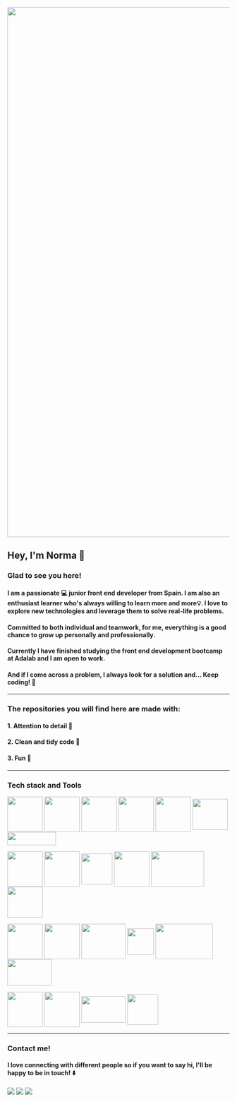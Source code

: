 


 
 

<img align="center" width="1200"  src="https://user-images.githubusercontent.com/93437541/154238557-b38af200-895b-4179-92fa-aa6b01b254aa.gif">

 


## Hey, I'm Norma 👋


### Glad to see you here!





#### I am a passionate 💻  junior front end developer from Spain. I am also an enthusiast learner who's always willing to learn more and more💡. I love to explore new technologies and leverage them to solve real-life problems. 
#### 
#### Committed to both individual and teamwork, for me, everything is a good chance to grow up personally and professionally.
#### 
#### Currently I have finished studying the front end development bootcamp at Adalab and I am open to work.
#### 
#### And if I come across a problem, I always look for a solution and… Keep coding! 🚀

---
### The repositories you will find here are made with:
#### 1. Attention to detail 🔎
#### 2. Clean and tidy code 🧹
#### 3. Fun 🎉 
 

---
### Tech stack and Tools




 <img align="center" width="80" height="80" src="https://user-images.githubusercontent.com/93437541/156563865-89991fe0-b1da-4e87-8d38-b949c509aec6.png">  <img align="center" width="80" height="80" src="https://user-images.githubusercontent.com/93437541/156563813-c86d054a-c147-4383-922b-82374df32c40.png">  <img align="center" width="80" height="80" src="https://user-images.githubusercontent.com/93437541/156564233-97665e0a-c16d-420e-8a3a-4a7ab907e2d9.png">       <img align="center" width="80" height="80" src="https://i.imgur.com/DUSAfBX.png">  <img align="center" width="80" height="80" src="https://user-images.githubusercontent.com/93437541/156568386-6790aadb-6a49-413f-9a74-c57dbef957e4.png">       <img align="center" width="80" height="70" src="https://i.imgur.com/kWq3QjI.png">     <img align="center" width="110" height="30" src="https://user-images.githubusercontent.com/93437541/156565270-548afb97-c5ff-4922-86be-b89e47b42b83.jpeg">

<img align="center" width="80" height="80" src="https://user-images.githubusercontent.com/93437541/156563722-aa6d9f88-17c1-4e98-93f6-54ac474a30ea.png">  <img align="center" width="80" height="80" src="https://i.imgur.com/ZcRp2vR.png">  <img align="center" width="70" height="70" src="https://i.imgur.com/MC0RQSX.png">       <img align="center" width="80" height="80" src="https://user-images.githubusercontent.com/93437541/156564367-9bec5df6-bad3-4dfc-b66e-cda04a6ad7c3.png">  <img align="center" width="120" height="80" src="https://user-images.githubusercontent.com/93437541/156564450-ce851d66-4d9a-47e3-90ec-303e51bc3d6f.png">       <img align="center" width="80" height="70" src="https://user-images.githubusercontent.com/93437541/156564552-d8582ce3-91c8-400b-9779-b18cd9e08ac7.png">    




<img align="center" width="80" height="80" src="https://i.imgur.com/cYleJs5.png">    <img align="center" width="80" height="80" src="https://user-images.githubusercontent.com/93437541/156566142-c2800ce7-c17b-4318-8a32-09c96c9c7664.svg">       <img align="center" width="100" height="80" src="https://user-images.githubusercontent.com/93437541/156566329-ced3a4f0-db27-4c6b-b5bf-5475f5a35d0b.png">  <img align="center" width="60" height="60" src="https://user-images.githubusercontent.com/93437541/156566325-442c9417-50fb-4dcb-b49f-964aa871d9f2.png">      <img align="center" width="130" height="80" src="https://user-images.githubusercontent.com/93437541/156566050-0688f33b-1b01-4805-9164-a832a4d748e8.png"> <img align="center" width="100" height="60" src="https://user-images.githubusercontent.com/93437541/156567175-8dec190c-2406-4329-9a56-33cdb66bf437.png">    



<img align="center" width="80" height="80" src="https://user-images.githubusercontent.com/93437541/156567088-f4c393f8-7dd8-40a7-9451-8fd292756c0e.svg">        <img align="center" width="80" height="80" src="https://user-images.githubusercontent.com/93437541/156567603-a374ad99-a3dd-4697-951d-4c386ba38edb.png">   <img align="center" width="100" height="60" src="https://user-images.githubusercontent.com/93437541/156566653-a6e5eb39-4a80-4563-9ced-81528d292fe4.png">     <img align="center" width="70" height="70" src="https://user-images.githubusercontent.com/93437541/156567140-3761f735-891f-4c82-98d7-990bd62b5a6e.png">  






---



### Contact me!
#### 
#### I love connecting with different people so if you want to say hi, I'll be happy to be in touch!  ⬇️


 

[![](https://i.imgur.com/5Y7Ks59.png)](https://www.instagram.com/normarivas__/)  [![](https://i.imgur.com/RxMHei3.png)](https://www.linkedin.com/in/normarivas)         [![](https://i.imgur.com/C85yS6z.png)](https://twitter.com/NormaRivas_)  
 

